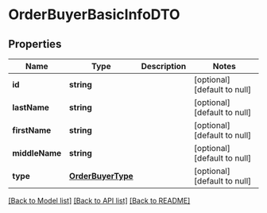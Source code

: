 # OrderBuyerBasicInfoDTO

## Properties
Name | Type | Description | Notes
------------ | ------------- | ------------- | -------------
**id** | **string** |  | [optional] [default to null]
**lastName** | **string** |  | [optional] [default to null]
**firstName** | **string** |  | [optional] [default to null]
**middleName** | **string** |  | [optional] [default to null]
**type** | [**OrderBuyerType**](OrderBuyerType.md) |  | [optional] [default to null]

[[Back to Model list]](../README.md#documentation-for-models) [[Back to API list]](../README.md#documentation-for-api-endpoints) [[Back to README]](../README.md)


